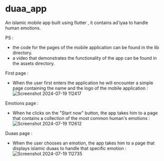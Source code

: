 # duaa_app

An islamic mobile app built using flutter , it contains ad'iyaa to handle human emotions.

PS :
- the code for the pages of the mobile application can be found in the lib directory.
- a video that demonstrates the functionality of the app can be found in the assets directory.

First page :
- When the user first enters the application he will encounter a simple page containing the name and the logo of the mobile application :
![Screenshot 2024-07-19 112417](https://github.com/user-attachments/assets/99573265-2d60-4f04-b0e2-0fe692ab6d17)

Emotions page :
- When he clicks on the "Start now" button, the app takes him to a page that contains a collection of the most common human's emotions : 
![Screenshot 2024-07-19 112612](https://github.com/user-attachments/assets/e0889997-4a60-4533-8d1a-fe231e29bc87)

Duaas page :
- When the user chooses an emotion, the app takes him to a page that displays islamic duaas to handle that specific emotion :
![Screenshot 2024-07-19 112735](https://github.com/user-attachments/assets/620b2a70-3aae-496f-8fb1-ae87d0f02024)
